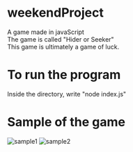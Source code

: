 # weekendProject
A game made in javaScript  
The game is called "Hider or Seeker"  
This game is ultimately a game of luck.

# To run the program
Inside the directory, write "node index.js"

# Sample of the game
![sample1](https://user-images.githubusercontent.com/38043621/43687385-3b6d1fa4-98a2-11e8-93f8-4064e76a8991.png)
![sample2](https://user-images.githubusercontent.com/38043621/43687386-3d92ead4-98a2-11e8-8a06-a265921d63f2.png)
